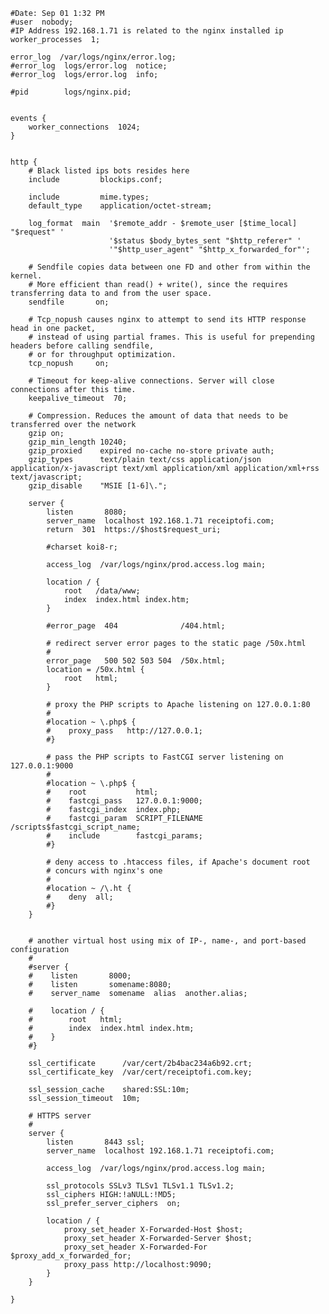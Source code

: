     #Date: Sep 01 1:32 PM
    #user  nobody;
    #IP Address 192.168.1.71 is related to the nginx installed ip
    worker_processes  1;

    error_log  /var/logs/nginx/error.log;
    #error_log  logs/error.log  notice;
    #error_log  logs/error.log  info;

    #pid        logs/nginx.pid;


    events {
        worker_connections  1024;
    }


    http {
        # Black listed ips bots resides here
        include         blockips.conf;

        include         mime.types;
        default_type    application/octet-stream;

        log_format  main  '$remote_addr - $remote_user [$time_local] "$request" '
                          '$status $body_bytes_sent "$http_referer" '
                          '"$http_user_agent" "$http_x_forwarded_for"';

        # Sendfile copies data between one FD and other from within the kernel.
        # More efficient than read() + write(), since the requires transferring data to and from the user space.
        sendfile       on;

        # Tcp_nopush causes nginx to attempt to send its HTTP response head in one packet,
        # instead of using partial frames. This is useful for prepending headers before calling sendfile,
        # or for throughput optimization.
        tcp_nopush     on;

        # Timeout for keep-alive connections. Server will close connections after this time.
        keepalive_timeout  70;

        # Compression. Reduces the amount of data that needs to be transferred over the network
        gzip on;
        gzip_min_length 10240;
        gzip_proxied    expired no-cache no-store private auth;
        gzip_types      text/plain text/css application/json application/x-javascript text/xml application/xml application/xml+rss text/javascript;
        gzip_disable    "MSIE [1-6]\.";

        server {
            listen       8080;
            server_name  localhost 192.168.1.71 receiptofi.com;
            return  301  https://$host$request_uri;

            #charset koi8-r;

            access_log  /var/logs/nginx/prod.access.log main;

            location / {
                root   /data/www;
                index  index.html index.htm;
            }

            #error_page  404              /404.html;

            # redirect server error pages to the static page /50x.html
            #
            error_page   500 502 503 504  /50x.html;
            location = /50x.html {
                root   html;
            }

            # proxy the PHP scripts to Apache listening on 127.0.0.1:80
            #
            #location ~ \.php$ {
            #    proxy_pass   http://127.0.0.1;
            #}

            # pass the PHP scripts to FastCGI server listening on 127.0.0.1:9000
            #
            #location ~ \.php$ {
            #    root           html;
            #    fastcgi_pass   127.0.0.1:9000;
            #    fastcgi_index  index.php;
            #    fastcgi_param  SCRIPT_FILENAME  /scripts$fastcgi_script_name;
            #    include        fastcgi_params;
            #}

            # deny access to .htaccess files, if Apache's document root
            # concurs with nginx's one
            #
            #location ~ /\.ht {
            #    deny  all;
            #}
        }


        # another virtual host using mix of IP-, name-, and port-based configuration
        #
        #server {
        #    listen       8000;
        #    listen       somename:8080;
        #    server_name  somename  alias  another.alias;

        #    location / {
        #        root   html;
        #        index  index.html index.htm;
        #    }
        #}

        ssl_certificate      /var/cert/2b4bac234a6b92.crt;
        ssl_certificate_key  /var/cert/receiptofi.com.key;

        ssl_session_cache    shared:SSL:10m;
        ssl_session_timeout  10m;

        # HTTPS server
        #
        server {
            listen       8443 ssl;
            server_name  localhost 192.168.1.71 receiptofi.com;

            access_log  /var/logs/nginx/prod.access.log main;

            ssl_protocols SSLv3 TLSv1 TLSv1.1 TLSv1.2;
            ssl_ciphers HIGH:!aNULL:!MD5;
            ssl_prefer_server_ciphers  on;

            location / {
                proxy_set_header X-Forwarded-Host $host;
                proxy_set_header X-Forwarded-Server $host;
                proxy_set_header X-Forwarded-For $proxy_add_x_forwarded_for;
                proxy_pass http://localhost:9090;
            }
        }

    }
